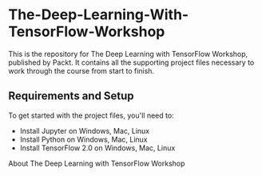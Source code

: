 # The-Deep-Learning-With-TensorFlow-Workshop

This is the repository for The Deep Learning with TensorFlow Workshop, published by Packt. It contains all the supporting project files necessary to work through the course from start to finish.

## Requirements and Setup
To get started with the project files, you'll need to:
* Install Jupyter on Windows, Mac, Linux
* Install Python on Windows, Mac, Linux
* Install TensorFlow 2.0 on Windows, Mac, Linux


About The Deep Learning with TensorFlow Workshop
